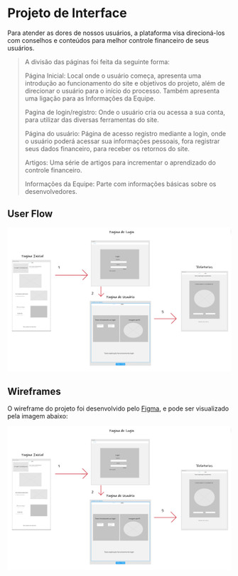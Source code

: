  
# Projeto de Interface
 
Para atender as dores de nossos usuários, a plataforma visa direcioná-los com conselhos e conteúdos para melhor controle financeiro de seus usuários.
 
>A divisão das páginas foi feita da seguinte forma:
>
>Página Inicial: Local onde o usuário começa, apresenta uma introdução ao funcionamento do site e objetivos do projeto, além de direcionar o usuário para o início do processo. Também apresenta uma ligação para as Informações da Equipe.
>
>Pagina de login/registro: Onde o usuário cria ou acessa a sua conta, para utilizar das diversas ferramentas do site.
>
>Página do usuário: Página de acesso registro mediante a login, onde o usuário poderá acessar sua informações pessoais, fora registrar seus dados financeiro, para receber os retornos do site.
>
>Artigos: Uma série de artigos para incrementar o aprendizado do controle financeiro.
>
>Informações da Equipe: Parte com informações básicas sobre os desenvolvedores.
 
## User Flow
 
![UserFlow](https://github.com/ICEI-PUC-Minas-PMGCC-TI/tiaw-pmg-cc-m-20212-consumo-excessivo/blob/2d386ad4edf49dfeaefe5ee2e557b75cce5e33fa/Documentacao/images/userflow.jpg)
 
## Wireframes
 
O wireframe do projeto foi desenvolvido pelo [Figma](https://www.figma.com), e pode ser visualizado pela imagem abaixo:
 
![WireFrame](https://github.com/ICEI-PUC-Minas-PMGCC-TI/tiaw-pmg-cc-m-20212-consumo-excessivo/blob/master/Documentacao/images/userflow.jpg)